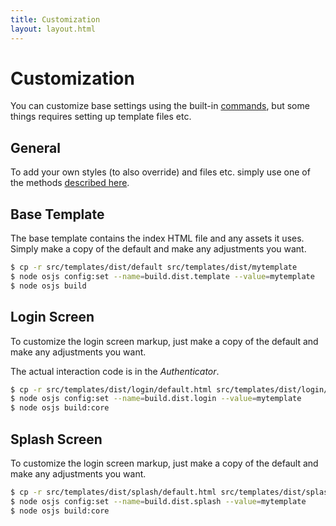 ```yaml
---
title: Customization
layout: layout.html
---
```


# Customization

You can customize base settings using the built-in [commands](/manual/build/cli), but some things requires setting up template files etc.

## General

To add your own styles (to also override) and files etc. simply use one of the methods [described here](/manual/configuration/#assets).

## Base Template

The base template contains the index HTML file and any assets it uses. Simply make a copy of the default and make any adjustments you want.

```bash
$ cp -r src/templates/dist/default src/templates/dist/mytemplate
$ node osjs config:set --name=build.dist.template --value=mytemplate
$ node osjs build
```

## Login Screen

To customize the login screen markup, just make a copy of the default and make any adjustments you want.

The actual interaction code is in the *Authenticator*.

```bash
$ cp -r src/templates/dist/login/default.html src/templates/dist/login/mytemplate.html
$ node osjs config:set --name=build.dist.login --value=mytemplate
$ node osjs build:core
```

## Splash Screen

To customize the login screen markup, just make a copy of the default and make any adjustments you want.

```bash
$ cp -r src/templates/dist/splash/default.html src/templates/dist/splash/mytemplate.html
$ node osjs config:set --name=build.dist.splash --value=mytemplate
$ node osjs build:core
```
